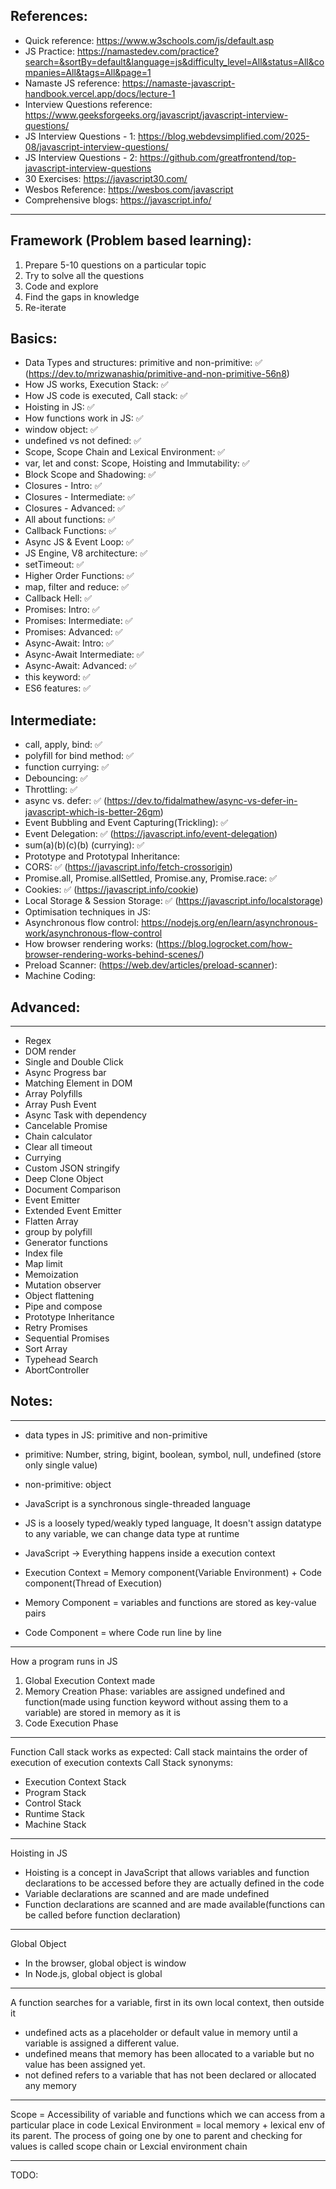 ## References:

- Quick reference: https://www.w3schools.com/js/default.asp <br/>
- JS Practice: https://namastedev.com/practice?search=&sortBy=default&language=js&difficulty_level=All&status=All&companies=All&tags=All&page=1 <br/>
- Namaste JS reference: https://namaste-javascript-handbook.vercel.app/docs/lecture-1 <br/>
- Interview Questions reference: https://www.geeksforgeeks.org/javascript/javascript-interview-questions/ <br/>
- JS Interview Questions - 1: https://blog.webdevsimplified.com/2025-08/javascript-interview-questions/ <br/>
- JS Interview Questions - 2: https://github.com/greatfrontend/top-javascript-interview-questions <br/>
- 30 Exercises: https://javascript30.com/ <br/>
- Wesbos Reference: https://wesbos.com/javascript <br/>
- Comprehensive blogs: https://javascript.info/ <br/>

---

## Framework (Problem based learning):

1. Prepare 5-10 questions on a particular topic
2. Try to solve all the questions
3. Code and explore
4. Find the gaps in knowledge
5. Re-iterate

## Basics:

- Data Types and structures: primitive and non-primitive: ✅ (https://dev.to/mrizwanashiq/primitive-and-non-primitive-56n8)
- How JS works, Execution Stack: ✅
- How JS code is executed, Call stack: ✅
- Hoisting in JS: ✅
- How functions work in JS: ✅
- window object: ✅
- undefined vs not defined: ✅
- Scope, Scope Chain and Lexical Environment: ✅
- var, let and const: Scope, Hoisting and Immutability: ✅
- Block Scope and Shadowing: ✅
- Closures - Intro: ✅
- Closures - Intermediate: ✅
- Closures - Advanced: ✅
- All about functions: ✅
- Callback Functions: ✅
- Async JS & Event Loop: ✅
- JS Engine, V8 architecture: ✅
- setTimeout: ✅
- Higher Order Functions: ✅
- map, filter and reduce: ✅
- Callback Hell: ✅
- Promises: Intro: ✅
- Promises: Intermediate: ✅
- Promises: Advanced: ✅
- Async-Await: Intro: ✅
- Async-Await Intermediate: ✅
- Async-Await: Advanced: ✅
- this keyword: ✅
- ES6 features: ✅

## Intermediate:

- call, apply, bind: ✅
- polyfill for bind method: ✅
- function currying: ✅
- Debouncing: ✅
- Throttling: ✅
- async vs. defer: ✅ (https://dev.to/fidalmathew/async-vs-defer-in-javascript-which-is-better-26gm)
- Event Bubbling and Event Capturing(Trickling): ✅
- Event Delegation: ✅ (https://javascript.info/event-delegation)
- sum(a)(b)(c)(b) (currying): ✅
- Prototype and Prototypal Inheritance:
- CORS: ✅ (https://javascript.info/fetch-crossorigin)
- Promise.all, Promise.allSettled, Promise.any, Promise.race: ✅
- Cookies: ✅ (https://javascript.info/cookie)
- Local Storage & Session Storage: ✅ (https://javascript.info/localstorage)
- Optimisation techniques in JS:
- Asynchronous flow control: https://nodejs.org/en/learn/asynchronous-work/asynchronous-flow-control
- How browser rendering works: (https://blog.logrocket.com/how-browser-rendering-works-behind-scenes/)
- Preload Scanner: (https://web.dev/articles/preload-scanner):
- Machine Coding:

## Advanced:

---

- Regex
- DOM render
- Single and Double Click
- Async Progress bar
- Matching Element in DOM
- Array Polyfills
- Array Push Event
- Async Task with dependency
- Cancelable Promise
- Chain calculator
- Clear all timeout
- Currying
- Custom JSON stringify
- Deep Clone Object
- Document Comparison
- Event Emitter
- Extended Event Emitter
- Flatten Array
- group by polyfill
- Generator functions
- Index file
- Map limit
- Memoization
- Mutation observer
- Object flattening
- Pipe and compose
- Prototype Inheritance
- Retry Promises
- Sequential Promises
- Sort Array
- Typehead Search
- AbortController

## Notes:

---

- data types in JS: primitive and non-primitive
- primitive: Number, string, bigint, boolean, symbol, null, undefined (store only single value)
- non-primitive: object

- JavaScript is a synchronous single-threaded language
- JS is a loosely typed/weakly typed language, It doesn't assign datatype to any variable, we can change data type at runtime
- JavaScript -> Everything happens inside a execution context
- Execution Context = Memory component(Variable Environment) + Code component(Thread of Execution)
- Memory Component = variables and functions are stored as key-value pairs
- Code Component = where Code run line by line

---

How a program runs in JS

1.  Global Execution Context made
2.  Memory Creation Phase: variables are assigned undefined and function(made using function keyword without assing them to a variable) are stored in memory as it is
3.  Code Execution Phase

---

Function Call stack works as expected: Call stack maintains the order of execution of execution contexts
Call Stack synonyms:

- Execution Context Stack
- Program Stack
- Control Stack
- Runtime Stack
- Machine Stack

---

Hoisting in JS

- Hoisting is a concept in JavaScript that allows variables and function declarations to be accessed before they are actually defined in the code
- Variable declarations are scanned and are made undefined
- Function declarations are scanned and are made available(functions can be called before function declaration)

---

Global Object

- In the browser, global object is window
- In Node.js, global object is global

---

A function searches for a variable, first in its own local context, then outside it

- undefined acts as a placeholder or default value in memory until a variable is assigned a different value.
- undefined means that memory has been allocated to a variable but no value has been assigned yet.
- not defined refers to a variable that has not been declared or allocated any memory

---

Scope = Accessibility of variable and functions which we can access from a particular place in code
Lexical Environment = local memory + lexical env of its parent.
The process of going one by one to parent and checking for values is called scope chain or Lexcial environment chain

---

TODO: